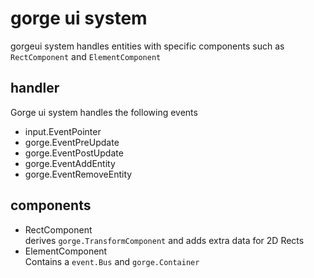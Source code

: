 # gorge ui system

gorgeui system handles entities with specific components such as
`RectComponent` and `ElementComponent`

## handler

Gorge ui system handles the following events

- input.EventPointer
- gorge.EventPreUpdate
- gorge.EventPostUpdate
- gorge.EventAddEntity
- gorge.EventRemoveEntity

## components

- RectComponent  
  derives `gorge.TransformComponent` and adds extra data for 2D Rects
- ElementComponent  
  Contains a `event.Bus` and `gorge.Container`
